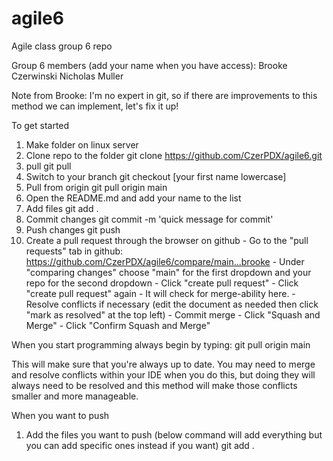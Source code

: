 # agile6
Agile class group 6 repo

Group 6 members (add your name when you have access):
Brooke Czerwinski
Nicholas Muller


Note from Brooke: I'm no expert in git, so if there are improvements to this method we can implement, let's fix it up!

To get started
1. Make folder on linux server
2. Clone repo to the folder
        git clone https://github.com/CzerPDX/agile6.git
3. pull
        git pull
4. Switch to your branch
        git checkout [your first name lowercase]
5. Pull from origin
        git pull origin main
6. Open the README.md and add your name to the list
7. Add files
        git add .
7. Commit changes
        git commit -m 'quick message for commit'
8. Push changes
        git push
9. Create a pull request through the browser on github
        - Go to the "pull requests" tab in github: https://github.com/CzerPDX/agile6/compare/main...brooke
        - Under "comparing changes" choose "main" for the first dropdown and your repo for the second dropdown
        - Click "create pull request"
        - Click "create pull request" again
        - It will check for merge-ability here.
              - Resolve conflicts if necessary (edit the document as needed then click "mark as resolved" at the top left)
              - Commit merge
        - Click "Squash and Merge"
        - Click "Confirm Squash and Merge"


When you start programming always begin by typing:
        git pull origin main

This will make sure that you're always up to date. You may need to merge and resolve conflicts within your IDE when you do this, but doing they will always need to be resolved and this method will make those conflicts smaller and more manageable.

When you want to push
1. Add the files you want to push (below command will add everything but you can add specific ones instead if you want)
        git add . 
